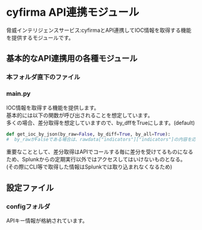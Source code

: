 # cyfirma API連携モジュール

脅威インテリジェンスサービス:cyfirmaとAPI連携してIOC情報を取得する機能を提供するモジュールです。  

## 基本的なAPI連携用の各種モジュール  
### 本フォルダ直下のファイル

### main.py

IOC情報を取得する機能を提供します。  
基本的には以下の関数が呼び出されることを想定しています。  
多くの場合、差分取得を想定していますので、by_dffをTrueにします。(default)
```python
def get_ioc_by_json(by_raw=False, by_diff=True, by_all=True):
#  by_rawがFalseである場合は、rawdata["indicators"]["indicators"]の内容を応答
```

重要なこととして、差分取得はAPIでコールする毎に差分を受けてるものになるため、Splunkからの定期実行以外ではアクセスしてはいけないものとなる。  
(その際にCLI等で取得した情報はSplunkでは取り込まれなくなるため)

## 設定ファイル
### configフォルダ

APIキー情報が格納されています。
